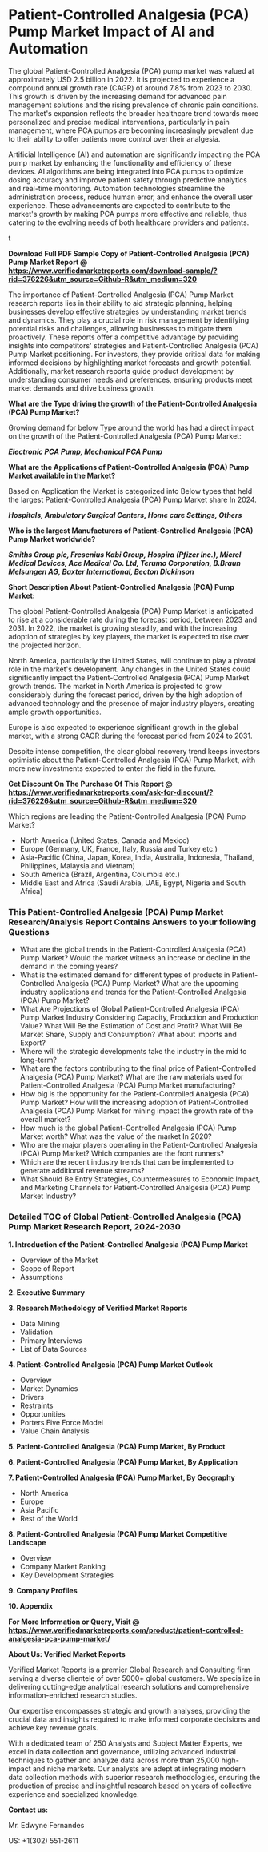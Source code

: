 <meta name="title" content="Global Patient-Controlled Analgesia (PCA) Pump Market Impact of AI and Automation"><meta name="description" content="The global Patient-Controlled Analgesia (PCA) pump market was valued at approximately USD 2.5 billion in 2022. It is projected to experience a compound annual growth r"><meta name="title" content="Patient-Controlled Analgesia (PCA) Pump Market Size, Share, Scope, Trends, Growth, Opportunities, Analysis, Forecast"><h1>Patient-Controlled Analgesia (PCA) Pump Market Impact of AI and Automation</h1><p>The global Patient-Controlled Analgesia (PCA) pump market was valued at approximately USD 2.5 billion in 2022. It is projected to experience a compound annual growth rate (CAGR) of around 7.8% from 2023 to 2030. This growth is driven by the increasing demand for advanced pain management solutions and the rising prevalence of chronic pain conditions. The market's expansion reflects the broader healthcare trend towards more personalized and precise medical interventions, particularly in pain management, where PCA pumps are becoming increasingly prevalent due to their ability to offer patients more control over their analgesia.</p><p>Artificial Intelligence (AI) and automation are significantly impacting the PCA pump market by enhancing the functionality and efficiency of these devices. AI algorithms are being integrated into PCA pumps to optimize dosing accuracy and improve patient safety through predictive analytics and real-time monitoring. Automation technologies streamline the administration process, reduce human error, and enhance the overall user experience. These advancements are expected to contribute to the market's growth by making PCA pumps more effective and reliable, thus catering to the evolving needs of both healthcare providers and patients.</p>t</p><p id="" class=""><strong>Download Full PDF Sample Copy of Patient-Controlled Analgesia (PCA) Pump Market Report @ <a href="https://www.verifiedmarketreports.com/download-sample/?rid=376226&utm_source=Github-R&utm_medium=320" target="_blank">https://www.verifiedmarketreports.com/download-sample/?rid=376226&utm_source=Github-R&utm_medium=320</a></strong></p><p>The importance of&nbsp;Patient-Controlled Analgesia (PCA) Pump Market research reports lies in their ability to aid strategic planning, helping businesses develop effective strategies by understanding market trends and dynamics. They play a crucial role in risk management by identifying potential risks and challenges, allowing businesses to mitigate them proactively. These reports offer a competitive advantage by providing insights into competitors' strategies and Patient-Controlled Analgesia (PCA) Pump Market positioning. For investors, they provide critical data for making informed decisions by highlighting market forecasts and growth potential. Additionally, market research reports guide product development by understanding consumer needs and preferences, ensuring products meet market demands and drive business growth.</p><p><strong>What are the&nbsp;Type driving the growth of the Patient-Controlled Analgesia (PCA) Pump Market?</strong></p><p id="" class="">Growing demand for below Type around the world has had a direct impact on the growth of the Patient-Controlled Analgesia (PCA) Pump Market:</p><em><strong>Electronic PCA Pump, Mechanical PCA Pump</strong></em></p><strong>What are the&nbsp;Applications&nbsp;of Patient-Controlled Analgesia (PCA) Pump Market available in the Market?</strong></p><p id="" class="">Based on Application the Market is categorized into Below types that held the largest Patient-Controlled Analgesia (PCA) Pump Market share In 2024.</p><em><strong>Hospitals, Ambulatory Surgical Centers, Home care Settings, Others</strong></em></p><strong>Who is the largest Manufacturers of Patient-Controlled Analgesia (PCA) Pump Market worldwide?</strong></p><p><em><strong>Smiths Group plc, Fresenius Kabi Group, Hospira (Pfizer Inc.), Micrel Medical Devices, Ace Medical Co. Ltd, Terumo Corporation, B.Braun Melsungen AG, Baxter International, Becton Dickinson</strong></em></p><p id="" class=""><strong>Short Description About Patient-Controlled Analgesia (PCA) Pump Market:</strong></p><p>The global Patient-Controlled Analgesia (PCA) Pump Market is anticipated to rise at a considerable rate during the forecast period, between 2023 and 2031. In 2022, the market is growing steadily, and with the increasing adoption of strategies by key players, the market is expected to rise over the projected horizon.</p><p>North America, particularly the United States, will continue to play a pivotal role in the market's development. Any changes in the United States could significantly impact the Patient-Controlled Analgesia (PCA) Pump Market growth trends. The market in North America is projected to grow considerably during the forecast period, driven by the high adoption of advanced technology and the presence of major industry players, creating ample growth opportunities.</p><p>Europe is also expected to experience significant growth in the global market, with a strong CAGR during the forecast period from 2024 to 2031.</p><p>Despite intense competition, the clear global recovery trend keeps investors optimistic about the Patient-Controlled Analgesia (PCA) Pump Market, with more new investments expected to enter the field in the future.</p><p id="" class=""><strong>Get Discount On The Purchase Of This Report @ <a href="https://www.verifiedmarketreports.com/ask-for-discount/?rid=376226&utm_source=Github-R&utm_medium=320" target="_blank">https://www.verifiedmarketreports.com/ask-for-discount/?rid=376226&utm_source=Github-R&utm_medium=320</a></strong></p>Which regions are leading the Patient-Controlled Analgesia (PCA) Pump Market?</p><ul><li>North America (United States, Canada and Mexico)</li><li>Europe (Germany, UK, France, Italy, Russia and Turkey etc.)</li><li>Asia-Pacific (China, Japan, Korea, India, Australia, Indonesia, Thailand, Philippines, Malaysia and Vietnam)</li><li>South America (Brazil, Argentina, Columbia etc.)</li><li>Middle East and Africa (Saudi Arabia, UAE, Egypt, Nigeria and South Africa)</li></ul><h3 id="" class="">This Patient-Controlled Analgesia (PCA) Pump Market Research/Analysis Report Contains Answers to your following Questions</h3><ul><li>What are the global trends in the Patient-Controlled Analgesia (PCA) Pump Market? Would the market witness an increase or decline in the demand in the coming years?</li><li>What is the estimated demand for different types of products in Patient-Controlled Analgesia (PCA) Pump Market? What are the upcoming industry applications and trends for the Patient-Controlled Analgesia (PCA) Pump Market?</li><li>What Are Projections of Global Patient-Controlled Analgesia (PCA) Pump Market Industry Considering Capacity, Production and Production Value? What Will Be the Estimation of Cost and Profit? What Will Be Market Share, Supply and Consumption? What about imports and Export?</li><li>Where will the strategic developments take the industry in the mid to long-term?</li><li>What are the factors contributing to the final price of Patient-Controlled Analgesia (PCA) Pump Market? What are the raw materials used for Patient-Controlled Analgesia (PCA) Pump Market manufacturing?</li><li>How big is the opportunity for the Patient-Controlled Analgesia (PCA) Pump Market? How will the increasing adoption of Patient-Controlled Analgesia (PCA) Pump Market for mining impact the growth rate of the overall market?</li><li>How much is the global Patient-Controlled Analgesia (PCA) Pump Market worth? What was the value of the market In 2020?</li><li>Who are the major players operating in the Patient-Controlled Analgesia (PCA) Pump Market? Which companies are the front runners?</li><li>Which are the recent industry trends that can be implemented to generate additional revenue streams?</li><li>What Should Be Entry Strategies, Countermeasures to Economic Impact, and Marketing Channels for Patient-Controlled Analgesia (PCA) Pump Market Industry?</li></ul><h3 id="" class="">Detailed TOC of Global Patient-Controlled Analgesia (PCA) Pump Market Research Report, 2024-2030</h3><p id="" class=""><strong>1. Introduction of the Patient-Controlled Analgesia (PCA) Pump Market</strong></p><ul><li>Overview of the Market</li><li>Scope of Report</li><li>Assumptions</li></ul><p id="" class=""><strong>2. Executive Summary</strong></p><p id="" class=""><strong>3. Research Methodology of Verified Market Reports</strong></p><ul><li>Data Mining</li><li>Validation</li><li>Primary Interviews</li><li>List of Data Sources</li></ul><p id="" class=""><strong>4. Patient-Controlled Analgesia (PCA) Pump Market Outlook</strong></p><ul><li>Overview</li><li>Market Dynamics</li><li>Drivers</li><li>Restraints</li><li>Opportunities</li><li>Porters Five Force Model</li><li>Value Chain Analysis</li></ul><p id="" class=""><strong>5. Patient-Controlled Analgesia (PCA) Pump Market, By Product</strong></p><p id="" class=""><strong>6. Patient-Controlled Analgesia (PCA) Pump Market, By Application</strong></p><p id="" class=""><strong>7. Patient-Controlled Analgesia (PCA) Pump Market, By Geography</strong></p><ul><li>North America</li><li>Europe</li><li>Asia Pacific</li><li>Rest of the World</li></ul><p id="" class=""><strong>8. Patient-Controlled Analgesia (PCA) Pump Market Competitive Landscape</strong></p><ul><li>Overview</li><li>Company Market Ranking</li><li>Key Development Strategies</li></ul><p id="" class=""><strong>9. Company Profiles</strong></p><p id="" class=""><strong>10. Appendix</strong></p><p id="" class=""><strong>For More Information or Query, Visit @ <a href="https://www.verifiedmarketreports.com/product/patient-controlled-analgesia-pca-pump-market/" target="_blank">https://www.verifiedmarketreports.com/product/patient-controlled-analgesia-pca-pump-market/</a></strong></p><p id="" class=""><strong>About Us: Verified Market Reports</strong></p><p id="" class="">Verified Market Reports is a premier Global Research and Consulting firm serving a diverse clientele of over 5000+ global customers. We specialize in delivering cutting-edge analytical research solutions and comprehensive information-enriched research studies.</p><p id="" class="">Our expertise encompasses strategic and growth analyses, providing the crucial data and insights required to make informed corporate decisions and achieve key revenue goals.</p><p id="" class="">With a dedicated team of 250 Analysts and Subject Matter Experts, we excel in data collection and governance, utilizing advanced industrial techniques to gather and analyze data across more than 25,000 high-impact and niche markets. Our analysts are adept at integrating modern data collection methods with superior research methodologies, ensuring the production of precise and insightful research based on years of collective experience and specialized knowledge.</p><p id="" class=""><strong>Contact us:</strong></p><p id="" class="">Mr. Edwyne Fernandes</p><p id="" class="">US: +1(302) 551-2611</p>